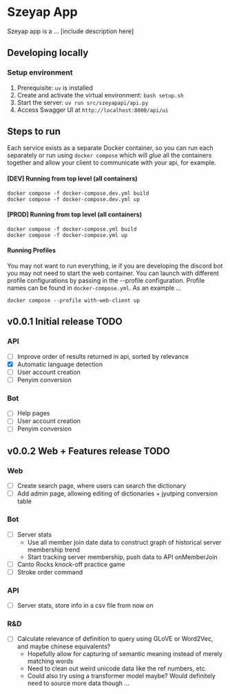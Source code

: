 # Szeyap App
Szeyap app is a ... [include description here]

## Developing locally

### Setup environment
1. Prerequisite: `uv` is installed
2. Create and activate the virtual environment: `bash setup.sh`
3. Start the server: `uv run src/szeyapapi/api.py`
4. Access Swagger UI at `http://localhost:8000/api/ui`

## Steps to run
Each service exists as a separate Docker container, so you can run each separately or run using `docker compose` which will *glue* all the containers together and allow your client to communicate with your api, for example.

#### [DEV] Running from top level (all containers)
```
docker compose -f docker-compose.dev.yml build
docker compose -f docker-compose.dev.yml up
```

#### [PROD] Running from top level (all containers)
```
docker compose -f docker-compose.yml build
docker compose -f docker-compose.yml up
```

#### Running Profiles
You may not want to run everything, ie if you are developing the discord bot you may not need to start the web container. You can launch with different profile configurations by passing in the --profile configuration. Profile names can be found in `docker-compose.yml`. As an example ...
```
docker compose --profile with-web-client up
```

## v0.0.1 Initial release TODO
### API
- [ ] Improve order of results returned in api, sorted by relevance
- [x] Automatic language detection
- [ ] User account creation
- [ ] Penyim conversion

### Bot
- [ ] Help pages
- [ ] User account creation
- [ ] Penyim conversion

## v0.0.2 Web + Features release TODO
### Web
- [ ] Create search page, where users can search the dictionary
- [ ] Add admin page, allowing editing of dictionaries + jyutping conversion table

### Bot
- [ ] Server stats
  - Use all member join date data to construct graph of historical server membership trend
  - Start tracking server membership, push data to API onMemberJoin
- [ ] Canto Rocks knock-off practice game
- [ ] Stroke order command

### API
- [ ] Server stats, store info in a csv file from now on

### R&D
- [ ] Calculate relevance of definition to query using GLoVE or Word2Vec, and maybe chinese equivalents?
  - Hopefully allow for capturing of semantic meaning instead of merely matching words
  - Need to clean out weird unicode data like the ref numbers, etc.
  - Could also try using a transformer model maybe? Would definitely need to source more data though ...
